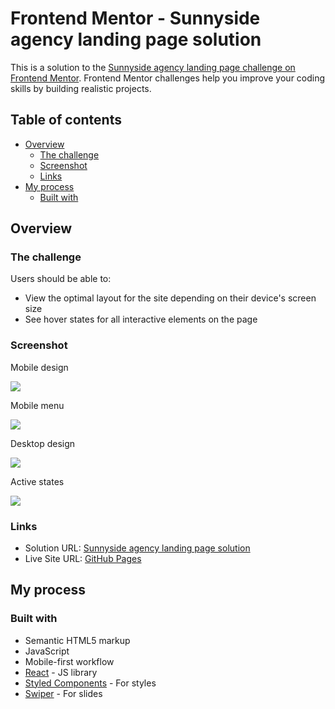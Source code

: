 # Frontend Mentor - Sunnyside agency landing page solution

This is a solution to the [Sunnyside agency landing page challenge on Frontend Mentor](https://www.frontendmentor.io/challenges/sunnyside-agency-landing-page-7yVs3B6ef). Frontend Mentor challenges help you improve your coding skills by building realistic projects.

## Table of contents

- [Overview](#overview)
  - [The challenge](#the-challenge)
  - [Screenshot](#screenshot)
  - [Links](#links)
- [My process](#my-process)
  - [Built with](#built-with)

## Overview

### The challenge

Users should be able to:

- View the optimal layout for the site depending on their device's screen size
- See hover states for all interactive elements on the page

### Screenshot

Mobile design

![](src/design/mobile-design.jpg)

Mobile menu

![](src/design/mobile-menu.jpg)

Desktop design

![](src/design/desktop-design.jpg)

Active states

![](src/design/active-states.jpg)

### Links

- Solution URL: [Sunnyside agency landing page solution]()
- Live Site URL: [GitHub Pages]()

## My process

### Built with

- Semantic HTML5 markup
- JavaScript
- Mobile-first workflow
- [React](https://reactjs.org/) - JS library
- [Styled Components](https://styled-components.com/) - For styles
- [Swiper](https://swiperjs.com/) - For slides